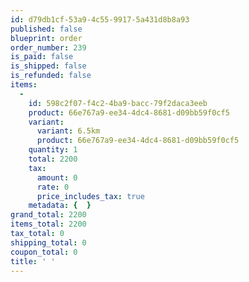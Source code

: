 ```yaml
---
id: d79db1cf-53a9-4c55-9917-5a431d8b8a93
published: false
blueprint: order
order_number: 239
is_paid: false
is_shipped: false
is_refunded: false
items:
  -
    id: 598c2f07-f4c2-4ba9-bacc-79f2daca3eeb
    product: 66e767a9-ee34-4dc4-8681-d09bb59f0cf5
    variant:
      variant: 6.5km
      product: 66e767a9-ee34-4dc4-8681-d09bb59f0cf5
    quantity: 1
    total: 2200
    tax:
      amount: 0
      rate: 0
      price_includes_tax: true
    metadata: {  }
grand_total: 2200
items_total: 2200
tax_total: 0
shipping_total: 0
coupon_total: 0
title: ' '
---
```


